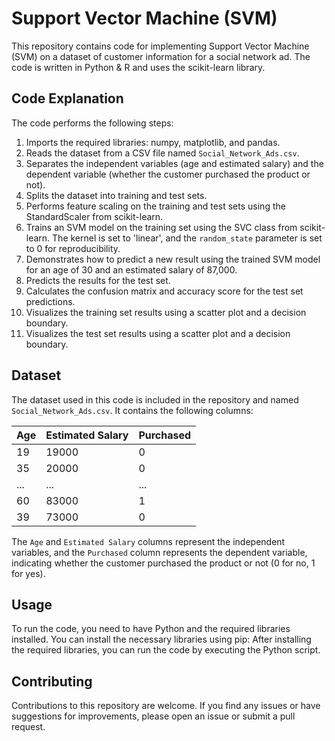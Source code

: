 # Support Vector Machine (SVM)

This repository contains code for implementing Support Vector Machine (SVM) on a dataset of customer information for a social network ad. The code is written in Python & R and uses the scikit-learn library.

## Code Explanation

The code performs the following steps:

1. Imports the required libraries: numpy, matplotlib, and pandas.
2. Reads the dataset from a CSV file named `Social_Network_Ads.csv`.
3. Separates the independent variables (age and estimated salary) and the dependent variable (whether the customer purchased the product or not).
4. Splits the dataset into training and test sets.
5. Performs feature scaling on the training and test sets using the StandardScaler from scikit-learn.
6. Trains an SVM model on the training set using the SVC class from scikit-learn. The kernel is set to 'linear', and the `random_state` parameter is set to 0 for reproducibility.
7. Demonstrates how to predict a new result using the trained SVM model for an age of 30 and an estimated salary of 87,000.
8. Predicts the results for the test set.
9. Calculates the confusion matrix and accuracy score for the test set predictions.
10. Visualizes the training set results using a scatter plot and a decision boundary.
11. Visualizes the test set results using a scatter plot and a decision boundary.

## Dataset

The dataset used in this code is included in the repository and named `Social_Network_Ads.csv`. It contains the following columns:

| Age | Estimated Salary | Purchased |
| --- | ----------------- | --------- |
| 19  | 19000            | 0         |
| 35  | 20000            | 0         |
| ...  | ...               | ...       |
| 60  | 83000            | 1         |
| 39  | 73000            | 0         |

The `Age` and `Estimated Salary` columns represent the independent variables, and the `Purchased` column represents the dependent variable, indicating whether the customer purchased the product or not (0 for no, 1 for yes).

## Usage

To run the code, you need to have Python and the required libraries installed. You can install the necessary libraries using pip:
After installing the required libraries, you can run the code by executing the Python script.

## Contributing

Contributions to this repository are welcome. If you find any issues or have suggestions for improvements, please open an issue or submit a pull request.
